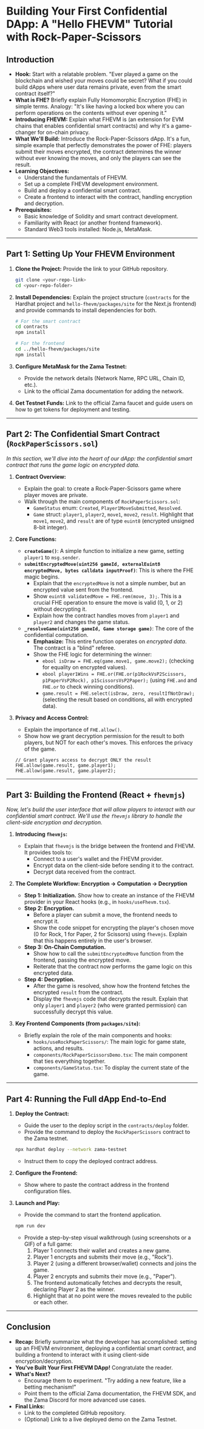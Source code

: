 # Building Your First Confidential DApp: A "Hello FHEVM" Tutorial with Rock-Paper-Scissors

## Introduction

- **Hook:** Start with a relatable problem. "Ever played a game on the blockchain and wished your moves could be secret? What if you could build dApps where user data remains private, even from the smart contract itself?"
- **What is FHE?** Briefly explain Fully Homomorphic Encryption (FHE) in simple terms. Analogy: "It's like having a locked box where you can perform operations on the contents without ever opening it."
- **Introducing FHEVM:** Explain what FHEVM is (an extension for EVM chains that enables confidential smart contracts) and why it's a game-changer for on-chain privacy.
- **What We'll Build:** Introduce the Rock-Paper-Scissors dApp. It's a fun, simple example that perfectly demonstrates the power of FHE: players submit their moves encrypted, the contract determines the winner without ever knowing the moves, and only the players can see the result.
- **Learning Objectives:**
  - Understand the fundamentals of FHEVM.
  - Set up a complete FHEVM development environment.
  - Build and deploy a confidential smart contract.
  - Create a frontend to interact with the contract, handling encryption and decryption.
- **Prerequisites:**
  - Basic knowledge of Solidity and smart contract development.
  - Familiarity with React (or another frontend framework).
  - Standard Web3 tools installed: Node.js, MetaMask.

---

## Part 1: Setting Up Your FHEVM Environment

1.  **Clone the Project:** Provide the link to your GitHub repository.
    ```bash
    git clone <your-repo-link>
    cd <your-repo-folder>
    ```
2.  **Install Dependencies:** Explain the project structure (`contracts` for the Hardhat project and `hello-fhevm/packages/site` for the Next.js frontend) and provide commands to install dependencies for both.

    ```bash
    # For the smart contract
    cd contracts
    npm install

    # For the frontend
    cd ../hello-fhevm/packages/site
    npm install
    ```

3.  **Configure MetaMask for the Zama Testnet:**
    - Provide the network details (Network Name, RPC URL, Chain ID, etc.).
    - Link to the official Zama documentation for adding the network.
4.  **Get Testnet Funds:** Link to the official Zama faucet and guide users on how to get tokens for deployment and testing.

---

## Part 2: The Confidential Smart Contract (`RockPaperScissors.sol`)

_In this section, we'll dive into the heart of our dApp: the confidential smart contract that runs the game logic on encrypted data._

1.  **Contract Overview:**

    - Explain the goal: to create a Rock-Paper-Scissors game where player moves are private.
    - Walk through the main components of `RockPaperScissors.sol`:
      - `GameStatus` enum: `Created`, `Player1MoveSubmitted`, `Resolved`.
      - `Game` struct: `player1`, `player2`, `move1`, `move2`, `result`. Highlight that `move1`, `move2`, and `result` are of type `euint8` (encrypted unsigned 8-bit integer).

2.  **Core Functions:**

    - **`createGame()`**: A simple function to initialize a new game, setting `player1` to `msg.sender`.
    - **`submitEncryptedMove(uint256 gameId, externalEuint8 encryptedMove, bytes calldata inputProof)`**: This is where the FHE magic begins.
      - Explain that the `encryptedMove` is not a simple number, but an encrypted value sent from the frontend.
      - Show `euint8 validatedMove = FHE.rem(move, 3);`. This is a crucial FHE operation to ensure the move is valid (0, 1, or 2) without decrypting it.
      - Explain how the contract handles moves from `player1` and `player2` and changes the game status.
    - **`_resolveGame(uint256 gameId, Game storage game)`**: The core of the confidential computation.
      - **Emphasize:** This entire function operates on _encrypted data_. The contract is a "blind" referee.
      - Show the FHE logic for determining the winner:
        - `ebool isDraw = FHE.eq(game.move1, game.move2);` (checking for equality on encrypted values).
        - `ebool player1Wins = FHE.or(FHE.or(p1RockVsP2Scissors, p1PaperVsP2Rock), p1ScissorsVsP2Paper);` (using `FHE.and` and `FHE.or` to check winning conditions).
        - `game.result = FHE.select(isDraw, zero, resultIfNotDraw);` (selecting the result based on conditions, all with encrypted data).

3.  **Privacy and Access Control:**
    - Explain the importance of `FHE.allow()`.
    - Show how we grant decryption permission for the result to both players, but NOT for each other's moves. This enforces the privacy of the game.
    ```solidity
    // Grant players access to decrypt ONLY the result
    FHE.allow(game.result, game.player1);
    FHE.allow(game.result, game.player2);
    ```

---

## Part 3: Building the Frontend (React + `fhevmjs`)

_Now, let's build the user interface that will allow players to interact with our confidential smart contract. We'll use the `fhevmjs` library to handle the client-side encryption and decryption._

1.  **Introducing `fhevmjs`:**

    - Explain that `fhevmjs` is the bridge between the frontend and FHEVM. It provides tools to:
      - Connect to a user's wallet and the FHEVM provider.
      - Encrypt data on the client-side before sending it to the contract.
      - Decrypt data received from the contract.

2.  **The Complete Workflow: Encryption → Computation → Decryption**

    - **Step 1: Initialization.** Show how to create an instance of the FHEVM provider in your React hooks (e.g., in `hooks/useFhevm.tsx`).
    - **Step 2: Encryption.**
      - Before a player can submit a move, the frontend needs to encrypt it.
      - Show the code snippet for encrypting the player's chosen move (0 for Rock, 1 for Paper, 2 for Scissors) using `fhevmjs`. Explain that this happens entirely in the user's browser.
    - **Step 3: On-Chain Computation.**
      - Show how to call the `submitEncryptedMove` function from the frontend, passing the encrypted move.
      - Reiterate that the contract now performs the game logic on this encrypted data.
    - **Step 4: Decryption.**
      - After the game is resolved, show how the frontend fetches the encrypted `result` from the contract.
      - Display the `fhevmjs` code that decrypts the result. Explain that only `player1` and `player2` (who were granted permission) can successfully decrypt this value.

3.  **Key Frontend Components (from `packages/site`):**
    - Briefly explain the role of the main components and hooks:
      - `hooks/useRockPaperScissors/`: The main logic for game state, actions, and results.
      - `components/RockPaperScissorsDemo.tsx`: The main component that ties everything together.
      - `components/GameStatus.tsx`: To display the current state of the game.

---

## Part 4: Running the Full dApp End-to-End

1.  **Deploy the Contract:**

    - Guide the user to the deploy script in the `contracts/deploy` folder.
    - Provide the command to deploy the `RockPaperScissors` contract to the Zama testnet.

    ```bash
    npx hardhat deploy --network zama-testnet
    ```

    - Instruct them to copy the deployed contract address.

2.  **Configure the Frontend:**

    - Show where to paste the contract address in the frontend configuration files.

3.  **Launch and Play:**
    - Provide the command to start the frontend application.
    ```bash
    npm run dev
    ```
    - Provide a step-by-step visual walkthrough (using screenshots or a GIF) of a full game:
      1. Player 1 connects their wallet and creates a new game.
      2. Player 1 encrypts and submits their move (e.g., "Rock").
      3. Player 2 (using a different browser/wallet) connects and joins the game.
      4. Player 2 encrypts and submits their move (e.g., "Paper").
      5. The frontend automatically fetches and decrypts the result, declaring Player 2 as the winner.
      6. Highlight that at no point were the moves revealed to the public or each other.

---

## Conclusion

- **Recap:** Briefly summarize what the developer has accomplished: setting up an FHEVM environment, deploying a confidential smart contract, and building a frontend to interact with it using client-side encryption/decryption.
- **You've Built Your First FHEVM DApp!** Congratulate the reader.
- **What's Next?**
  - Encourage them to experiment. "Try adding a new feature, like a betting mechanism!"
  - Point them to the official Zama documentation, the FHEVM SDK, and the Zama Discord for more advanced use cases.
- **Final Links:**
  - Link to the completed GitHub repository.
  - (Optional) Link to a live deployed demo on the Zama Testnet.
